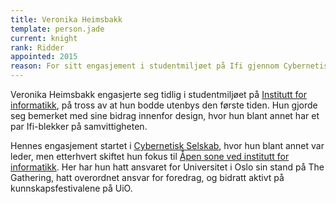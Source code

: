 ```yaml
---
title: Veronika Heimsbakk
template: person.jade
current: knight
rank: Ridder
appointed: 2015
reason: For sitt engasjement i studentmiljøet på Ifi gjennom Cybernetisk Selskab og Åpen sone tildeles Veronika Heimsbakk graden Ridder av Hennes Majestet Keiserpingvinen den Fornemmes orden.
---
```


Veronika Heimsbakk engasjerte seg tidlig i studentmiljøet på [Institutt for informatikk](http://ifi.uio.no/), på tross av at hun bodde utenbys den første tiden. Hun gjorde seg bemerket med sine bidrag innenfor design, hvor hun blant annet har et par Ifi-blekker på samvittigheten.

Hennes engasjement startet i [Cybernetisk Selskab](http://cyb.no/), hvor hun blant annet var leder, men etterhvert skiftet hun fokus til [Åpen sone ved institutt for informatikk](http://sonen.ifi.uio.no/). Her har hun hatt ansvaret for Universitet i Oslo sin stand på The Gathering, hatt overordnet ansvar for foredrag, og bidratt aktivt på kunnskapsfestivalene på UiO.